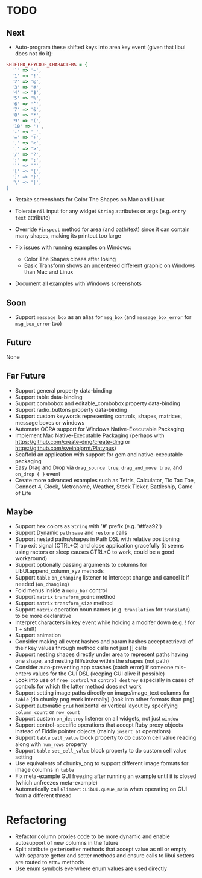# TODO

## Next

- Auto-program these shifted keys into area key event (given that libui does not do it):
```ruby
SHIFTED_KEYCODE_CHARACTERS = {
  '`' => '~',
  '1' => '!',
  '2' => '@',
  '3' => '#',
  '4' => '$',
  '5' => '%',
  '6' => '^',
  '7' => '&',
  '8' => '*',
  '9' => '(',
  '10' => ')',
  '-' => '_',
  '=' => '+',
  ',' => '<',
  '.' => '>',
  '/' => '?',
  ';' => ':',
  ''' => '"',
  '[' => '{',
  ']' => '}',
  '\' => '|',
}
```
- Retake screenshots for Color The Shapes on Mac and Linux
- Tolerate `nil` input for any widget `String` attributes or args (e.g. `entry` `text` attribute)
- Override `#inspect` method for area (and path/text) since it can contain many shapes, making its printout too large

- Fix issues with running examples on Windows:
  - Color The Shapes closes after losing
  - Basic Transform shows an uncentered different graphic on Windows than Mac and Linux
- Document all examples with Windows screenshots


## Soon

- Support `message_box` as an alias for `msg_box` (and `message_box_error` for `msg_box_error` too)

## Future

None

## Far Future

- Support general property data-binding
- Support table data-binding
- Support combobox and editable_combobox property data-binding
- Support radio_buttons property data-binding
- Support custom keywords representing controls, shapes, matrices, message boxes or windows
- Automate OCRA support for Windows Native-Executable Packaging
- Implement Mac Native-Executable Packaging (perhaps with https://github.com/create-dmg/create-dmg or https://github.com/sveinbjornt/Platypus)
- Scaffold an application with support for gem and native-executable packaging
- Easy Drag and Drop via `drag_source true`, `drag_and_move true`, and `on_drop { }` event
- Create more advanced examples such as Tetris, Calculator, Tic Tac Toe, Connect 4, Clock, Metronome, Weather, Stock Ticker, Battleship, Game of Life

## Maybe

- Support hex colors as `String` with '#' prefix (e.g. '#ffaa92')
- Support Dynamic `path` `save` and `restore` calls
- Support nested paths/shapes in Path DSL with relative positioning
- Trap exit signal (CTRL+C) and close application gracefully (it seems using ractors or sleep causes CTRL+C to work, could be a good workaround)
- Support optionally passing arguments to columns for LibUI.append_column_xyz methods
- Support `table` `on_changing` listener to intercept change and cancel it if needed (`on_changing`)
- Fold menus inside a `menu_bar` control
- Support `matrix` `transform_point` method
- Support `matrix` `transform_size` method
- Support `matrix` operation noun names (e.g. `translation` for `translate`) to be more declarative
- Interpret characters in key event while holding a modifer down (e.g. ! for 1 + shift)
- Support animation
- Consider making all event hashes and param hashes accept retrieval of their key values through method calls not just [] calls
- Support nesting shapes directly under area to represent paths having one shape, and nesting fill/stroke within the shapes (not path)
- Consider auto-preventing app crashes (catch error) if someone mis-enters values for the GUI DSL (keeping GUI alive if possible)
- Look into use of `free_control` vs `control_destroy` especially in cases of controls for which the latter method does not work
- Support setting image paths directly on image/image_text columns for `table` (do chunky png work internally) (look into other formats than png)
- Support automatic `grid` horizontal or vertical layout by specifying `column_count` or `row_count`
- Support custom `on_destroy` listener on all widgets, not just `window`
- Support control-specific operations that accept Ruby proxy objects instead of Fiddle pointer objects (mainly `insert_at` operations)
- Support `table` `cell_value` block property to do custom cell value reading along with `num_rows` property
- Support `table` `set_cell_value` block property to do custom cell value setting
- Use equivalents of chunky_png to support different image formats for image columns in `table`
- Fix meta-example GUI freezing after running an example until it is closed (which unfreezes meta-example)
- Automatically call `Glimmer::LibUI.queue_main` when operating on GUI from a different thread

# Refactoring

- Refactor column proxies code to be more dynamic and enable autosupport of new columns in the future
- Split attribute getter/setter methods that accept value as nil or empty with separate getter and setter methods and ensure calls to libui setters are routed to attr= methods
- Use enum symbols everwhere enum values are used directly
